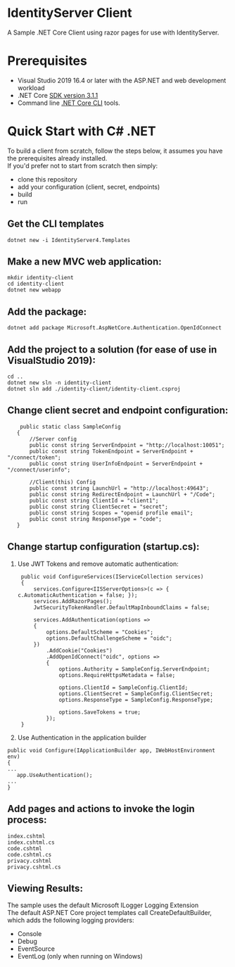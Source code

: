 # IdentityServer Client
A Sample .NET Core Client using razor pages for use with IdentityServer.  


# Prerequisites  
* Visual Studio 2019 16.4 or later with the ASP.NET and web development workload  
* .NET Core [SDK version 3.1.1](https://aka.ms/dotnet-download)  
* Command line [.NET Core CLI](https://docs.microsoft.com/en-us/dotnet/core/tools/) tools.  


# Quick Start with C# .NET  

To build a client from scratch, follow the steps below, it assumes you have the prerequisites already installed.  
If you'd prefer not to start from scratch then simply:  
* clone this repository  
* add your configuration (client, secret, endpoints)  
* build  
* run


## Get the CLI templates  
`dotnet new -i IdentityServer4.Templates`

## Make a new MVC web application:  
`mkdir identity-client`  
`cd identity-client`  
`dotnet new webapp`  
## Add the package:  
`dotnet add package Microsoft.AspNetCore.Authentication.OpenIdConnect`  
## Add the project to a solution (for ease of use in VisualStudio 2019):  
`cd ..`  
`dotnet new sln -n identity-client`  
`dotnet sln add ./identity-client/identity-client.csproj`  
 
 
 ## Change client secret and endpoint configuration:  
 
 ```
     public static class SampleConfig
    {
        //Server config
        public const string ServerEndpoint = "http://localhost:10051";
        public const string TokenEndpoint = ServerEndpoint + "/connect/token";
        public const string UserInfoEndpoint = ServerEndpoint + "/connect/userinfo";

        //Client(this) Config
        public const string LaunchUrl = "http://localhost:49643";  
        public const string RedirectEndpoint = LaunchUrl + "/Code";  
        public const string ClientId = "client1";
        public const string ClientSecret = "secret";
        public const string Scopes = "openid profile email";
        public const string ResponseType = "code";
    }
 ```
 
 ## Change startup configuration (startup.cs):  
 
1. Use JWT Tokens and remove automatic authentication:  

        public void ConfigureServices(IServiceCollection services)
        {
            services.Configure<IISServerOptions>(c => { c.AutomaticAuthentication = false; });
            services.AddRazorPages();
            JwtSecurityTokenHandler.DefaultMapInboundClaims = false;

            services.AddAuthentication(options =>
            {
                options.DefaultScheme = "Cookies";
                options.DefaultChallengeScheme = "oidc";
            })
                .AddCookie("Cookies")
                .AddOpenIdConnect("oidc", options =>
                {
                    options.Authority = SampleConfig.ServerEndpoint;
                    options.RequireHttpsMetadata = false;

                    options.ClientId = SampleConfig.ClientId;
                    options.ClientSecret = SampleConfig.ClientSecret;
                    options.ResponseType = SampleConfig.ResponseType;

                    options.SaveTokens = true;
                });
        }

2. Use Authentication in the application builder  

```
public void Configure(IApplicationBuilder app, IWebHostEnvironment env)
{  
...  
   app.UseAuthentication();   
...  
}  
```  
 
 
 ## Add pages and actions to invoke the login process:
 
 ```
 index.cshtml  
 index.cshtml.cs  
 code.cshtml  
 code.cshtml.cs  
 privacy.cshtml  
 privacy.cshtml.cs  
  ```
 
## Viewing Results:  
 
The sample uses the default Microsoft ILogger Logging Extension  
The default ASP.NET Core project templates call CreateDefaultBuilder, which adds the following logging providers:

* Console  
* Debug  
* EventSource  
* EventLog (only when running on Windows)

 
